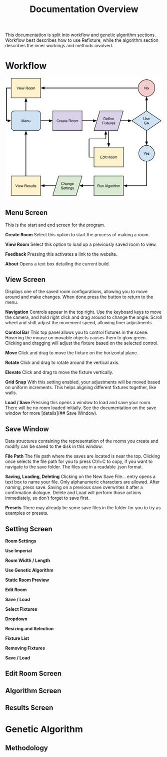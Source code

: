 ﻿---
permalink: /documentation/
title: "Documentation Overview"
toc: true
toc_label: "Documentation"
toc_icon: "bars"
toc_sticky: true
---

This documentation is split into workflow and genetic algorithm sections. Workflow best describes how to use Refixture, while the algorithm section describes the inner workings and methods involved.

# Workflow

![Flowchart](/assets/images/Refixture-Flowchart.png)

## Menu Screen
This is the start and end screen for the program.

**Create Room**
Select this option to start the process of making a room.

**View Room**
Select this option to load up a previously saved room to view.

**Feedback**
Pressing this activates a link to the website.

**About**
Opens a text box detailing the current build.

## View Screen
Displays one of the saved room configurations, allowing you to move around and make changes. When done press the button to return to the menu.

**Navigation**
Controls appear in the top right. Use the keyboard keys to move the camera, and hold right click and drag around to change the angle. Scroll wheel and shift adjust the movement speed, allowing finer adjustments.

**Control Bar**
This top panel allows you to control fixtures in the scene. Hovering the mouse on movable objects causes them to glow green. Clicking and dragging will adjust the fixture based on the selected control.

__Move__
Click and drag to move the fixture on the horizontal plane.

__Rotate__
Click and drag to rotate around the vertical axis.

__Elevate__
Click and drag to move the fixture vertically.

__Grid Snap__
With this setting enabled, your adjustments will be moved based on uniform increments. This helps aligning different fixtures together, like walls.

**Load / Save**
Pressing this opens a window to load and save your room. There will be no room loaded initially. See the documentation on the save window for more [details](## Save Window).

## Save Window
Data structures containing the representation of the rooms you create and modify can be saved to the disk in this window.

**File Path**
The file path where the saves are located is near the top. Clicking once selects the file path for you to press Ctrl+C to copy, if you want to navigate to the save folder. The files are in a readable .json format.

**Saving, Loading, Deleting**
Clicking on the New Save File... entry opens a text box to name your file. Only alphanumeric characters are allowed. After naming, press save. Saving on a previous save overwrites it after a confirmation dialogue. Delete and Load will perform those actions immediately, so don't forget to save first.

**Presets**
There may already be some save files in the folder for you to try as examples or presets.

## Setting Screen

**Room Settings**

__Use Imperial__

__Room Width / Length__

__Use Genetic Algorithm__

**Static Room Preview**

__Edit Room__

__Save / Load__

**Select Fixtures**

__Dropdown__

__Resizing and Selection__

**Fixture List**

__Removing Fixtures__

__Save / Load__

## Edit Room Screen



## Algorithm Screen



## Results Screen

# Genetic Algorithm

## Methodology